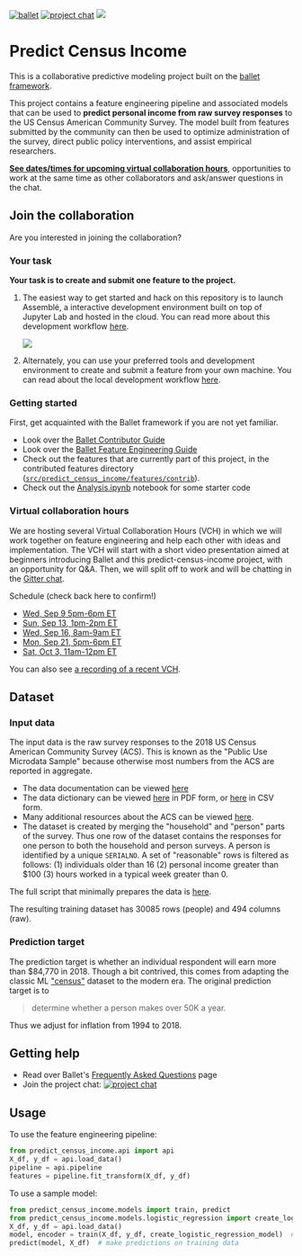 [![ballet](https://img.shields.io/static/v1?label=built%20with&message=ballet&color=FCDD35)](https://ballet.github.io)
[![project chat](https://badges.gitter.im/ballet-project/predict-census-income.svg)](https://gitter.im/ballet-project/predict-census-income?utm_source=badge&utm_medium=badge&utm_campaign=pr-badge)
<a href="https://mybinder.org/v2/gh/HDI-Project/ballet-predict-census-income/master?urlpath=lab" target="_blank" rel="nofollow"><img src="https://ballet.github.io/ballet/_static/launch-assemble.svg" style="max-width:100%;"></a>

# Predict Census Income

This is a collaborative predictive modeling project built on the [ballet framework](https://ballet.github.io).

This project contains a feature engineering pipeline and associated models that can be used to **predict personal income from raw survey responses** to the US Census American Community Survey. The model built from features submitted by the community can then be used to optimize administration of the survey, direct public policy interventions, and assist empirical researchers.

[**See dates/times for upcoming virtual collaboration hours**](#virtual-collaboration-hours), opportunities to work at the same time as other collaborators and ask/answer questions in the chat.

## Join the collaboration

Are you interested in joining the collaboration?

### Your task

**Your task is to create and submit one feature to the project.**

1. The easiest way to get started and hack on this repository is to launch Assemblé, a interactive development environment built on top of Jupyter Lab and hosted in the cloud. You can read more about this development workflow [here](https://hdi-project.github.io/ballet/contributor_guide.html#cloud-feature-development-workflow).

    <a href="https://mybinder.org/v2/gh/HDI-Project/ballet-predict-census-income/master?urlpath=lab" target="_blank" rel="nofollow"><img src="https://hdi-project.github.io/ballet/_static/launch-assemble.svg" style="max-width:100%;"></a>

2. Alternately, you can use your preferred tools and development environment to create and submit a feature from your own machine. You can read about the local development workflow [here](https://hdi-project.github.io/ballet/contributor_guide.html#local-feature-development-workflow).

### Getting started

First, get acquainted with the Ballet framework if you are not yet familiar.

- Look over the [Ballet Contributor Guide](https://hdi-project.github.io/ballet/contributor_guide.html)
- Look over the [Ballet Feature Engineering Guide](https://hdi-project.github.io/ballet/feature_engineering_guide.html)
- Check out the features that are currently part of this project, in the contributed features directory ([`src/predict_census_income/features/contrib`](src/predict_census_income/features/contrib)).
- Check out the [Analysis.ipynb](notebooks/Analysis.ipynb) notebook for some starter code

### Virtual collaboration hours

We are hosting several Virtual Collaboration Hours (VCH) in which we will work together on feature engineering and help each other with ideas and implementation. The VCH will start with a short video presentation aimed at beginners introducing Ballet and this predict-census-income project, with an opportunity for Q&A. Then, we will split off to work and will be chatting in the [Gitter chat](https://gitter.im/ballet-project/predict-census-income).

Schedule (check back here to confirm!)

- [Wed, Sep 9 5pm-6pm ET](./docs/vch-event-0.ics)
- [Sun, Sep 13, 1pm-2pm ET](./docs/vch-event-1.ics)
- [Wed, Sep 16, 8am-9am ET](./docs/vch-event-2.ics)
- [Mon, Sep 21, 5pm-6pm ET](./docs/vch-event-3.ics)
- [Sat, Oct 3, 11am-12pm ET](./docs/vch-event-4.ics)

You can also see [a recording of a recent VCH](https://www.youtube.com/watch?v=heeRkRtnN1s).

## Dataset

### Input data

The input data is the raw survey responses to the 2018 US Census American Community Survey (ACS). This is known as the "Public Use Microdata Sample" because otherwise most numbers from the ACS are reported in aggregate.

* The data documentation can be viewed [here](https://mit-dai-ballet.s3.amazonaws.com/census/ACS2018_PUMS_README.pdf)
* The data dictionary can be viewed [here](https://mit-dai-ballet.s3.amazonaws.com/census/PUMS_Data_Dictionary_2018.pdf) in PDF form, or [here](https://mit-dai-ballet.s3.amazonaws.com/census/PUMS_Data_Dictionary_2018.csv) in CSV form.
* Many additional resources about the ACS can be viewed [here](https://acsdatacommunity.prb.org/acs-data-products--resources/).
* The dataset is created by merging the "household" and "person" parts of the survey. Thus one row of the dataset contains the responses for one person to both the household and person surveys. A person is identified by a unique `SERIALNO`. A set of "reasonable" rows is filtered as follows: (1) individuals older than 16 (2) personal income greater than $100 (3) hours worked in a typical week greater than 0.

The full script that minimally prepares the data is [here](.bin/split/main.py).

The resulting training dataset has 30085 rows (people) and 494 columns (raw).

### Prediction target

The prediction target is whether an individual respondent will earn more than $84,770 in 2018. Though a bit contrived, this comes from adapting the classic ML ["census"](https://archive.ics.uci.edu/ml/datasets/Census+Income) dataset to the modern era. The original prediction target is to

> determine whether a person makes over 50K a year.

Thus we adjust for inflation from 1994 to 2018.

## Getting help

* Read over Ballet's [Frequently Asked Questions](https://hdi-project.github.io/ballet/faq.html) page
* Join the project chat:
    [![project chat](https://badges.gitter.im/ballet-project/predict-census-income.svg)](https://gitter.im/ballet-project/predict-census-income?utm_source=badge&utm_medium=badge&utm_campaign=pr-badge)

## Usage

To use the feature engineering pipeline:

```python
from predict_census_income.api import api
X_df, y_df = api.load_data()
pipeline = api.pipeline
features = pipeline.fit_transform(X_df, y_df)
```


To use a sample model:

```python
from predict_census_income.models import train, predict
from predict_census_income.models.logistic_regression import create_logistic_regression_model
X_df, y_df = api.load_data()
model, encoder = train(X_df, y_df, create_logistic_regression_model)  # loads the pipeline/encoder automatically
predict(model, X_df)  # make predictions on training data
```
